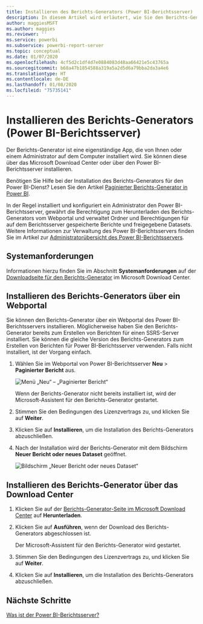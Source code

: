 ```yaml
---
title: Installieren des Berichts-Generators (Power BI-Berichtsserver)
description: In diesem Artikel wird erläutert, wie Sie den Berichts-Generator für den Power BI-Berichtsserver herunterladen und installieren.
author: maggiesMSFT
ms.author: maggies
ms.reviewer: ''
ms.service: powerbi
ms.subservice: powerbi-report-server
ms.topic: conceptual
ms.date: 01/07/2020
ms.openlocfilehash: 4cf5d2c1df4d7e0884083d48aa66421e5c43765a
ms.sourcegitcommit: b68a47b1854588a319a5a2d5d6a79bba2da3a4e6
ms.translationtype: HT
ms.contentlocale: de-DE
ms.lasthandoff: 01/08/2020
ms.locfileid: "75735141"
---
```

# <a name="install-report-builder---power-bi-report-server"></a>Installieren des Berichts-Generators (Power BI-Berichtsserver)

Der Berichts-Generator ist eine eigenständige App, die von Ihnen oder einem Administrator auf dem Computer installiert wird. Sie können diese über das Microsoft Download Center oder über den Power BI-Berichtsserver installieren.  

Benötigen Sie Hilfe bei der Installation des Berichts-Generators für den Power BI-Dienst? Lesen Sie den Artikel [Paginierter Berichts-Generator in Power BI](../report-builder-power-bi.md).
  
In der Regel installiert und konfiguriert ein Administrator den Power BI-Berichtsserver, gewährt die Berechtigung zum Herunterladen des Berichts-Generators vom Webportal und verwaltet Ordner und Berechtigungen für auf dem Berichtsserver gespeicherte Berichte und freigegebene Datasets. Weitere Informationen zur Verwaltung des Power BI-Berichtsservers finden Sie im Artikel zur [Administratorübersicht des Power BI-Berichtsservers](admin-handbook-overview.md).  
  
## <a name="system-requirements"></a>Systemanforderungen
  
 Informationen hierzu finden Sie im Abschnitt **Systemanforderungen** auf der [Downloadseite für den Berichts-Generator](https://go.microsoft.com/fwlink/?LinkID=734968) im Microsoft Download Center.
 
## <a name="install-report-builder-from-a-web-portal"></a>Installieren des Berichts-Generators über ein Webportal
  
Sie können den Berichts-Generator über ein Webportal des Power BI-Berichtsservers installieren. Möglicherweise haben Sie den Berichts-Generator bereits zum Erstellen von Berichten für einen SSRS-Server installiert. Sie können die gleiche Version des Berichts-Generators zum Erstellen von Berichten für Power BI-Berichtsserver verwenden. Falls nicht installiert, ist der Vorgang einfach.

1. Wählen Sie im Webportal von Power BI-Berichtsserver **Neu** > **Paginierter Bericht** aus.
   
    ![Menü „Neu“ – „Paginierter Bericht“](media/quickstart-create-paginated-report/reportserver-new-paginated-report-menu.png)
   
    Wenn der Berichts-Generator nicht bereits installiert ist, wird der Microsoft-Assistent für den Berichts-Generator gestartet.  
  
3.  Stimmen Sie den Bedingungen des Lizenzvertrags zu, und klicken Sie auf **Weiter**.  
 
5.  Klicken Sie auf **Installieren**, um die Installation des Berichts-Generators abzuschließen.  

2. Nach der Installation wird der Berichts-Generator mit dem Bildschirm **Neuer Bericht oder neues Dataset** geöffnet.
   
    ![Bildschirm „Neuer Bericht oder neues Dataset“](media/quickstart-create-paginated-report/reportserver-paginated-new-report-screen.png)
 

##  <a name="download"></a> Installieren des Berichts-Generator über das Download Center  
  
1.  Klicken Sie auf der [Berichts-Generator-Seite im Microsoft Download Center](https://go.microsoft.com/fwlink/?LinkID=734968) auf **Herunterladen**.  
  
2.  Klicken Sie auf **Ausführen**, wenn der Download des Berichts-Generators abgeschlossen ist.  
  
     Der Microsoft-Assistent für den Berichts-Generator wird gestartet.  
  
3.  Stimmen Sie den Bedingungen des Lizenzvertrags zu, und klicken Sie auf **Weiter**.  
 
5.  Klicken Sie auf **Installieren**, um die Installation des Berichts-Generators abzuschließen.  
 

## <a name="next-steps"></a>Nächste Schritte

[Was ist der Power BI-Berichtsserver?](get-started.md)
